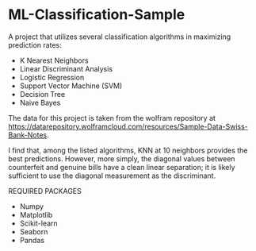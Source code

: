 # ML-Classification-Sample
A project that utilizes several classification algorithms in maximizing prediction rates:
* K Nearest Neighbors
* Linear Discriminant Analysis
* Logistic Regression
* Support Vector Machine (SVM)
* Decision Tree
* Naive Bayes  

The data for this project is taken from the wolfram repository at https://datarepository.wolframcloud.com/resources/Sample-Data-Swiss-Bank-Notes.  

I find that, among the listed algorithms, KNN at 10 neighbors provides the best predictions.  However, more simply, the diagonal values between counterfeit and genuine bills have a clean linear separation; it is likely sufficient to use the diagonal measurement as the discriminant.

REQUIRED PACKAGES
* Numpy
* Matplotlib
* Scikit-learn
* Seaborn
* Pandas
